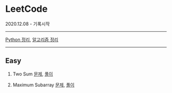 # LeetCode

2020.12.08 - 기록시작

---

[Python 정리](링크), [알고리즘 정리]()

---

## Easy

1. Two Sum [문제](https://leetcode.com/problems/two-sum/), [풀이](https://github.com/Yuri-Kim/LeetCode/blob/main/Easy/1.%20Two%20Sum.md)

53. Maximum Subarray [문제](https://leetcode.com/problems/maximum-subarray/), [풀이](https://github.com/Yuri-Kim/LeetCode/blob/main/Easy/53.%20Maximum%20Subarray.md)



